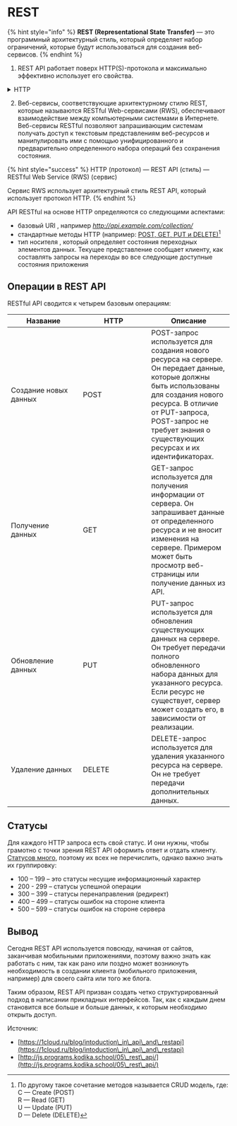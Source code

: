# REST

{% hint style="info" %}
**REST (Representational State Transfer)** — это программный архитектурный стиль, который определяет набор ограничений, которые будут использоваться для создания веб-сервисов.&#x20;
{% endhint %}

1. REST API работает поверх HTTP(S)-протокола и максимально эффективно использует его свойства.&#x20;

<details>

<summary>HTTP</summary>

**HTTP (HyperText Transfer Protocol)** — протокол прикладного уровня. Обмен сообщениями идёт по схеме «запрос-ответ». Для идентификации ресурсов HTTP использует глобальные URI. В отличие от многих других протоколов, HTTP не сохраняет своего состояния. Это означает отсутствие сохранения промежуточного состояния между парами «запрос-ответ». Компоненты, использующие HTTP, могут самостоятельно осуществлять сохранение информации о состоянии, связанной с последними запросами и ответами (например, «куки» на стороне клиента, «сессии» на стороне сервера).

Подробнее в главе HTTP: [http.md](../../../../devops-for-sa/osnovy-setei/http.md "mention")

</details>

2. Веб-сервисы, соответствующие архитектурному стилю REST, которые называются RESTful Web-сервисами (RWS), обеспечивают взаимодействие между компьютерными системами в Интернете. Веб-сервисы RESTful позволяют запрашивающим системам получать доступ к текстовым представлениям веб-ресурсов и манипулировать ими с помощью унифицированного и предварительно определенного набора операций без сохранения состояния.

{% hint style="success" %}
HTTP (протокол) — REST API (стиль) — RESTful Web Service (RWS) (сервис)

Сервис RWS использует архитектурный стиль REST API, который использует протокол HTTP.&#x20;
{% endhint %}

API RESTful на основе HTTP определяются со следующими аспектами:

* базовый URI , например _http://api.example.com/collection/_
* стандартные методы HTTP (например: [POST, GET, PUT и DELETE)](#user-content-fn-1)[^1]
* тип носителя , который определяет состояния переходных элементов данных. Текущее представление сообщает клиенту, как составлять запросы на переходы во все следующие доступные состояния приложения

## Операции в REST API

RESTful API сводится к четырем базовым операциям:

<table><thead><tr><th width="147.33333333333331">Название</th><th width="139">HTTP</th><th>Описание</th></tr></thead><tbody><tr><td>Создание новых данных</td><td>POST</td><td>POST-запрос используется для создания нового ресурса на сервере. Он передает данные, которые должны быть использованы для создания нового ресурса. В отличие от PUT-запроса, POST-запрос не требует знания о существующих ресурсах и их идентификаторах.</td></tr><tr><td>Получение данных</td><td>GET</td><td>GET-запрос используется для получения информации от сервера. Он запрашивает данные от определенного ресурса и не вносит изменения на сервере. Примером может быть просмотр веб-страницы или получение данных из API.</td></tr><tr><td>Обновление данных</td><td>PUT</td><td>PUT-запрос используется для обновления существующих данных на сервере. Он требует передачи полного обновленного набора данных для указанного ресурса. Если ресурс не существует, сервер может создать его, в зависимости от реализации.</td></tr><tr><td>Удаление данных</td><td>DELETE</td><td>DELETE-запрос используется для удаления указанного ресурса на сервере. Он не требует передачи дополнительных данных.</td></tr></tbody></table>

## Статусы

Для каждого HTTP запроса есть свой статус. И они нужны, чтобы грамотно с точки зрения REST API оформить ответ и отдать клиенту. [Статусов много](https://ru.wikipedia.org/wiki/%D0%A1%D0%BF%D0%B8%D1%81%D0%BE%D0%BA\_%D0%BA%D0%BE%D0%B4%D0%BE%D0%B2\_%D1%81%D0%BE%D1%81%D1%82%D0%BE%D1%8F%D0%BD%D0%B8%D1%8F\_HTTP), поэтому их всех не перечислить, однако важно знать их группировку:

* 100 – 199 – это статусы несущие информационный характер
* 200 - 299 – статусы успешной операции
* 300 – 399 – статусы перенаправления (редирект)
* 400 – 499 – статусы ошибок на стороне клиента
* 500 – 599 – статусы ошибок на стороне сервера

## Вывод

Сегодня REST API используется повсюду, начиная от сайтов, заканчивая мобильными приложениями, поэтому важно знать как работать с ним, так как рано или поздно может возникнуть необходимость в создании клиента (мобильного приложения, например) для своего сайта или того же блога.

Таким образом, REST API призван создать четко структурированный подход в написании прикладных интерфейсов. Так, как с каждым днем становится все больше и больше данных, к которым необходимо открыть доступ.







Источник:&#x20;

* [https://1cloud.ru/blog/intoduction\_in\_api\_and\_restapi](https://1cloud.ru/blog/intoduction\_in\_api\_and\_restapi)
* [http://js.programs.kodika.school/05\_rest\_api/](http://js.programs.kodika.school/05\_rest\_api/)

[^1]: По другому такое сочетание методов называется CRUD модель, где:\
    C — Create (POST)\
    R — Read (GET)\
    U — Update (PUT)\
    D — Delete (DELETE)
